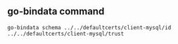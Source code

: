 
## go-bindata command

```
go-bindata schema ../../defaultcerts/client-mysql/id ../../defaultcerts/client-mysql/trust
```

